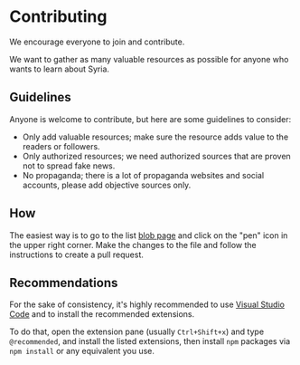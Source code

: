 # Contributing

We encourage everyone to join and contribute.

We want to gather as many valuable resources as possible for anyone who
wants to learn about Syria.

## Guidelines

Anyone is welcome to contribute, but here are some guidelines to consider:

- Only add valuable resources; make sure the resource adds value to the
  readers or followers.
- Only authorized resources; we need authorized sources that are proven
  not to spread fake news.
- No propaganda; there is a lot of propaganda websites and social
  accounts, please add objective sources only.

## How

The easiest way is to go to the list [blob
page](https://github.com/aborazmeh/awesome-syria/blob/main/README.md)
and click on the "pen" icon in the upper right corner. Make the changes
to the file and follow the instructions to create a pull request.

## Recommendations

For the sake of consistency, it's highly recommended to use [Visual
Studio Code](https://code.visualstudio.com/) and to install the
recommended extensions.

To do that, open the extension pane (usually `Ctrl+Shift+x`) and type
`@recommended`, and install the listed extensions, then install `npm`
packages via `npm install` or any equivalent you use.
